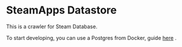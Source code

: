 # SteamApps Datastore

This is a crawler for Steam Database.

To start developing, you can use a Postgres from Docker, guide [here](https://hub.docker.com/_/postgres)
.